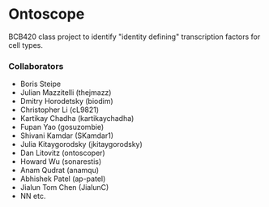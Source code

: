 # Ontoscope

BCB420 class project to identify "identity defining" transcription factors for cell types.


### Collaborators

* Boris Steipe
* Julian Mazzitelli (thejmazz)
* Dmitry Horodetsky (biodim)
* Christopher Li  (cL9821)
* Kartikay Chadha (kartikaychadha)
* Fupan Yao (gosuzombie)
* Shivani Kamdar (SKamdar1)
* Julia Kitaygorodsky (jkitaygorodsky)
* Dan Litovitz (ontoscoper)
* Howard Wu (sonarestis)
* Anam Qudrat (anamqu)
* Abhishek Patel (ap-patel)
* Jialun Tom Chen (JialunC)
* NN etc.


